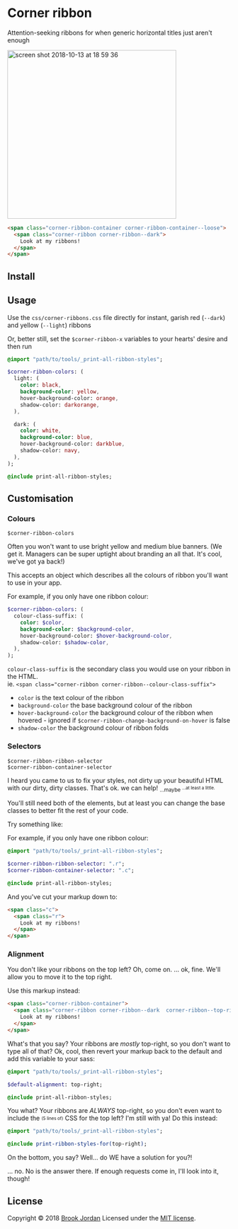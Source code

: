 # Corner ribbon

Attention-seeking ribbons for when generic horizontal titles just aren't enough

<img width="381" alt="screen shot 2018-10-13 at 18 59 36" src="https://user-images.githubusercontent.com/9323190/46904663-80b14280-cf1a-11e8-9184-fba709bbc388.png">

```html
<span class="corner-ribbon-container corner-ribbon-container--loose">
  <span class="corner-ribbon corner-ribbon--dark">
    Look at my ribbons!
  </span>
</span>
```


## Install

## Usage

Use the `css/corner-ribbons.css` file directly for instant, garish red (`--dark`) and yellow (`--light`) ribbons

Or, better still, set the `$corner-ribbon-x` variables to your hearts' desire and then run

```sass
@import "path/to/tools/_print-all-ribbon-styles";

$corner-ribbon-colors: (
  light: (
    color: black,
    background-color: yellow,
    hover-background-color: orange,
    shadow-color: darkorange,
  ),

  dark: (
    color: white,
    background-color: blue,
    hover-background-color: darkblue,
    shadow-color: navy,
  ),
);

@include print-all-ribbon-styles;
```

## Customisation

### Colours
`$corner-ribbon-colors`

Often you won't want to use bright yellow and medium blue banners. (We get it. Managers can be super uptight about branding an all that. It's cool, we've got ya back!)

This accepts an object which describes all the colours of ribbon you'll want to use in your app.

For example, if you only have one ribbon colour:
```sass
$corner-ribbon-colors: (
  colour-class-suffix: (
    color: $color,
    background-color: $background-color,
    hover-background-color: $hover-background-color,
    shadow-color: $shadow-color,
  ),
);
```

`colour-class-suffix` is the secondary class you would use on your ribbon in the HTML.  
ie. `<span class="corner-ribbon corner-ribbon--colour-class-suffix">`
 - `color` is the text colour of the ribbon
 - `background-color` the base background colour of the ribbon
 - `hover-background-color` the background colour of the ribbon when hovered - ignored if `$corner-ribbon-change-background-on-hover` is false
 - `shadow-color` the background colour of ribbon folds
 

### Selectors
`$corner-ribbon-ribbon-selector`  
`$corner-ribbon-container-selector`

I heard you came to us to fix your styles, not dirty up your beautiful HTML with our dirty, dirty classes. That's ok. we can help! <sub>…maybe <sup>…at least a little.</sup></sub>

You'll still need both of the elements, but at least you can change the base classes to better fit the rest of your code.

Try something like:

For example, if you only have one ribbon colour:
```sass
@import "path/to/tools/_print-all-ribbon-styles";

$corner-ribbon-ribbon-selector: ".r";
$corner-ribbon-container-selector: ".c";

@include print-all-ribbon-styles;
```

And you've cut your markup down to:
```html
<span class="c">
  <span class="r">
    Look at my ribbons!
  </span>
</span>
```

### Alignment

You don't like your ribbons on the top left? Oh, come on.
… ok, fine. We'll allow you to move it to the top right.

Use this markup instead:
```html
<span class="corner-ribbon-container">
  <span class="corner-ribbon corner-ribbon--dark  corner-ribbon--top-right">
    Look at my ribbons!
  </span>
</span>
```

What's that you say?
Your ribbons are *mostly* top-right, so you don't want to type all of that?
Ok, cool, then revert your markup back to the default and add this variable to your sass:

```sass
@import "path/to/tools/_print-all-ribbon-styles";

$default-alignment: top-right;

@include print-all-ribbon-styles;
```

You what?
Your ribbons are *ALWAYS* top-right, so you don't even want to include the <sub><sup>(5 lines of)</sup></sub> CSS for the top left?
I'm still with ya! Do this instead:
```sass
@import "path/to/tools/_print-all-ribbon-styles";

@include print-ribbon-styles-for(top-right);
```

On the bottom, you say?
Well… do WE have a solution for you?!

… no. No is the answer there. If enough requests come in, I'll look into it, though!

## License

Copyright © 2018 [Brook Jordan](https://brookjordan.co.uk/)
Licensed under the [MIT license](http://www.opensource.org/licenses/MIT).

